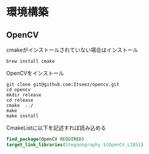 # 環境構築
## OpenCV
cmakeがインストールされていない場合はインストール
```shell
brew install cmake
```

OpenCVをインストール
```shell
git clone git@github.com:Itseez/opencv.git
cd opencv
mkdir release
cd release
cmake  ../
make
make install
```

CmakeListに以下を記述すれば読み込める
```cmake
find_package(OpenCV REQUIRED)
target_link_libraries(Steganography ${OpenCV_LIBS})
```